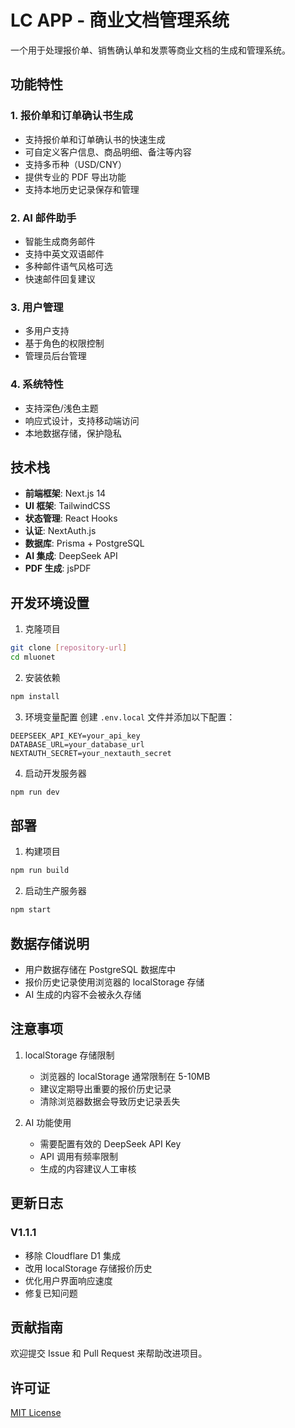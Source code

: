 # LC APP - 商业文档管理系统

一个用于处理报价单、销售确认单和发票等商业文档的生成和管理系统。

## 功能特性

### 1. 报价单和订单确认书生成
- 支持报价单和订单确认书的快速生成
- 可自定义客户信息、商品明细、备注等内容
- 支持多币种（USD/CNY）
- 提供专业的 PDF 导出功能
- 支持本地历史记录保存和管理

### 2. AI 邮件助手
- 智能生成商务邮件
- 支持中英文双语邮件
- 多种邮件语气风格可选
- 快速邮件回复建议

### 3. 用户管理
- 多用户支持
- 基于角色的权限控制
- 管理员后台管理

### 4. 系统特性
- 支持深色/浅色主题
- 响应式设计，支持移动端访问
- 本地数据存储，保护隐私

## 技术栈

- **前端框架**: Next.js 14
- **UI 框架**: TailwindCSS
- **状态管理**: React Hooks
- **认证**: NextAuth.js
- **数据库**: Prisma + PostgreSQL
- **AI 集成**: DeepSeek API
- **PDF 生成**: jsPDF

## 开发环境设置

1. 克隆项目
```bash
git clone [repository-url]
cd mluonet
```

2. 安装依赖
```bash
npm install
```

3. 环境变量配置
创建 `.env.local` 文件并添加以下配置：
```env
DEEPSEEK_API_KEY=your_api_key
DATABASE_URL=your_database_url
NEXTAUTH_SECRET=your_nextauth_secret
```

4. 启动开发服务器
```bash
npm run dev
```

## 部署

1. 构建项目
```bash
npm run build
```

2. 启动生产服务器
```bash
npm start
```

## 数据存储说明

- 用户数据存储在 PostgreSQL 数据库中
- 报价历史记录使用浏览器的 localStorage 存储
- AI 生成的内容不会被永久存储

## 注意事项

1. localStorage 存储限制
   - 浏览器的 localStorage 通常限制在 5-10MB
   - 建议定期导出重要的报价历史记录
   - 清除浏览器数据会导致历史记录丢失

2. AI 功能使用
   - 需要配置有效的 DeepSeek API Key
   - API 调用有频率限制
   - 生成的内容建议人工审核

## 更新日志

### V1.1.1
- 移除 Cloudflare D1 集成
- 改用 localStorage 存储报价历史
- 优化用户界面响应速度
- 修复已知问题

## 贡献指南

欢迎提交 Issue 和 Pull Request 来帮助改进项目。

## 许可证

[MIT License](LICENSE)
